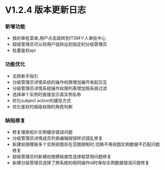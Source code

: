 # V1.2.4 版本更新日志

### 新增功能
* 我的审批菜单,用户点击跳转到ITSM个人审批中心
* 超级管理员可以将用户组转出到指定的分级管理员
* 批量鉴权api

### 功能优化
* 去除新手指引
* 分级管理员详情系统的操作权限增加展开收起交互
* 分级管理员详情系统操作权限列表增加按系统过滤
* 选择单个实例时直接显示其实例名称
* 优化subject action的缓存方式
* 优化鉴权时超级权限的角色判断

### 缺陷修复
* 修复搜索拓扑实例缓存错误问题
* 分级管理员详情成员列表编辑按钮样式错乱修复
* 新建权限模板多个实例视图存在范围限制时,切换不用视图实例数据不匹配问题修复
* 超级管理员时新建权限模板属性选择框禁用问题修复
* 新建分级管理员选择了跨系统的相同操作id时保存实例数据错误问提修复
